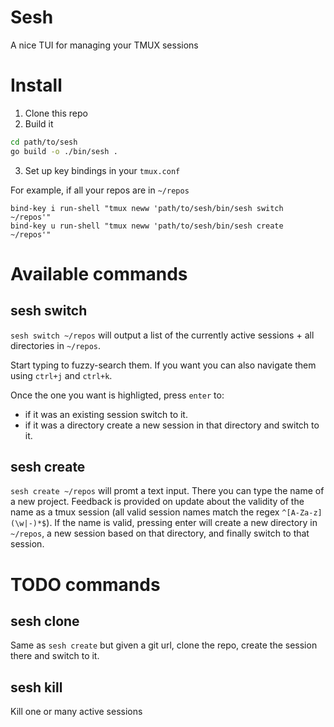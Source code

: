 # Sesh

A nice TUI for managing your TMUX sessions


# Install
1. Clone this repo
2. Build it
```bash
cd path/to/sesh 
go build -o ./bin/sesh .
```
3. Set up key bindings in your `tmux.conf`

For example, if all your repos are in `~/repos`
```
bind-key i run-shell "tmux neww 'path/to/sesh/bin/sesh switch ~/repos'" 
bind-key u run-shell "tmux neww 'path/to/sesh/bin/sesh create ~/repos'" 
```

# Available commands

## sesh switch
`sesh switch ~/repos` will output a list of the currently active sessions + all directories in `~/repos`. 

Start typing to fuzzy-search them. If you want you can also navigate them using `ctrl+j` and `ctrl+k`. 

Once the one you want is highligted, press `enter` to:
- if it was an existing session switch to it.
- if it was a directory create a new session in that directory and switch to it.

## sesh create
`sesh create ~/repos` will promt a text input. There you can type the name of a new project. Feedback is provided on update about the validity of the name as a tmux session (all valid session names match the regex `^[A-Za-z](\w|-)*$`). If the name is valid, pressing enter will create a new directory in `~/repos`, a new session based on that directory, and finally switch to that session.

# TODO commands
## sesh clone
Same as `sesh create` but given a git url, clone the repo, create the session there and switch to it.

## sesh kill
Kill one or many active sessions

